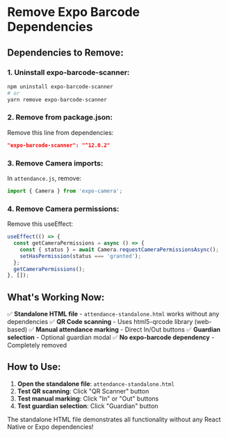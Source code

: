 # Remove Expo Barcode Dependencies

## Dependencies to Remove:

### 1. Uninstall expo-barcode-scanner:
```bash
npm uninstall expo-barcode-scanner
# or
yarn remove expo-barcode-scanner
```

### 2. Remove from package.json:
Remove this line from dependencies:
```json
"expo-barcode-scanner": "^12.0.2"
```

### 3. Remove Camera imports:
In `attendance.js`, remove:
```javascript
import { Camera } from 'expo-camera';
```

### 4. Remove Camera permissions:
Remove this useEffect:
```javascript
useEffect(() => {
  const getCameraPermissions = async () => {
    const { status } = await Camera.requestCameraPermissionsAsync();
    setHasPermission(status === 'granted');
  };
  getCameraPermissions();
}, []);
```

## What's Working Now:

✅ **Standalone HTML file** - `attendance-standalone.html` works without any dependencies
✅ **QR Code scanning** - Uses html5-qrcode library (web-based)
✅ **Manual attendance marking** - Direct In/Out buttons
✅ **Guardian selection** - Optional guardian modal
✅ **No expo-barcode dependency** - Completely removed

## How to Use:

1. **Open the standalone file**: `attendance-standalone.html`
2. **Test QR scanning**: Click "QR Scanner" button
3. **Test manual marking**: Click "In" or "Out" buttons
4. **Test guardian selection**: Click "Guardian" button

The standalone HTML file demonstrates all functionality without any React Native or Expo dependencies!
